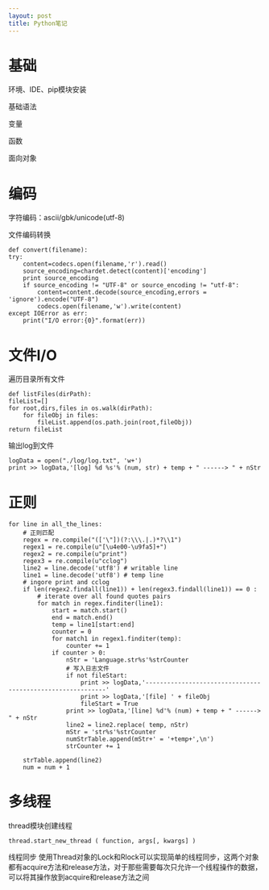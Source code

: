 ```yaml
---
layout: post
title: Python笔记
---
```

# 基础 #
环境、IDE、pip模块安装

基础语法

变量

函数

面向对象

# 编码 #


字符编码：ascii/gbk/unicode(utf-8)

文件编码转换
	
    def convert(filename): 
	try: 
		content=codecs.open(filename,'r').read() 
		source_encoding=chardet.detect(content)['encoding'] 
		print source_encoding
		if source_encoding != "UTF-8" or source_encoding != "utf-8":
			content=content.decode(source_encoding,errors = 'ignore').encode("UTF-8") 
			codecs.open(filename,'w').write(content) 
	except IOError as err: 
		print("I/O error:{0}".format(err)) 

# 文件I/O #
遍历目录所有文件

    def listFiles(dirPath):
	fileList=[]
	for root,dirs,files in os.walk(dirPath):
		for fileObj in files:
			fileList.append(os.path.join(root,fileObj))
	return fileList

输出log到文件
	
	logData = open("./log/log.txt", 'w+')
	print >> logData,'[log] %d %s'% (num, str) + temp + " ------> " + nStr	

# 正则 #

	for line in all_the_lines: 
		# 正则匹配
		regex = re.compile("(['\"])(?:\\\.|.)*?\\1")
		regex1 = re.compile(u"[\u4e00-\u9fa5]+")
		regex2 = re.compile(u"print")
		regex3 = re.compile(u"cclog")
		line2 = line.decode('utf8')	# writable line
		line1 = line.decode('utf8')	# temp line
		# ingore print and cclog
		if len(regex2.findall(line1)) + len(regex3.findall(line1)) == 0 :
			# iterate over all found quotes pairs
			for match in regex.finditer(line1):	
				start = match.start()
				end = match.end()	
				temp = line1[start:end]
				counter = 0
				for match1 in regex1.finditer(temp):
					counter += 1
				if counter > 0:
					nStr = 'Language.str%s'%strCounter
					# 写入日志文件
					if not fileStart:
						print >> logData,'-----------------------------------------------------------'
						print >> logData,'[file] ' + fileObj
						fileStart = True
					print >> logData,'[line] %d'% (num) + temp + " ------> " + nStr				
					line2 = line2.replace( temp, nStr)					
					mStr = 'str%s'%strCounter
					numStrTable.append(mStr+' = '+temp+',\n')
					strCounter += 1

		strTable.append(line2)
		num = num + 1

# 多线程 #
thread模块创建线程
    
	thread.start_new_thread ( function, args[, kwargs] )

线程同步
使用Thread对象的Lock和Rlock可以实现简单的线程同步，这两个对象都有acquire方法和release方法，对于那些需要每次只允许一个线程操作的数据，可以将其操作放到acquire和release方法之间


